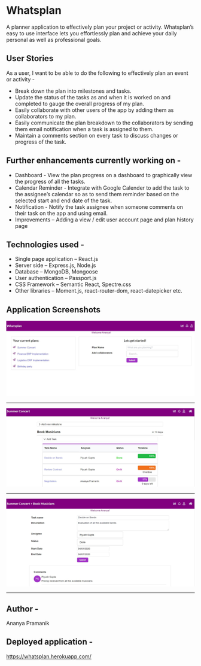 # Whatsplan
A planner application to effectively plan your project or activity.
Whatsplan’s easy to use interface lets you effortlessly plan and achieve your daily personal as well as professional goals.

## User Stories
As a user, I want to be able to do the following to effectively plan an event or activity -
* Break down the plan into milestones and tasks.
* Update the status of the tasks as and when it is worked on and completed to gauge the overall progress of my plan.
* Easily collaborate with other users of the app by adding them as collaborators to my plan.
* Easily communicate the plan breakdown to the collaborators by sending them email notification when a task is assigned to them.
* Maintain a comments section on every task to discuss changes or progress of the task.

## Further enhancements currently working on -

* Dashboard - View the plan progress on a dashboard to graphically view the progress of all the tasks.
* Calendar Reminder - Integrate with Google Calender to add the task to the assignee’s calendar so as to send them reminder based on the selected start and end date of the task.
* Notification -  Notify the task assignee when someone comments on their task on the app and using email.
* Improvements – Adding a view / edit user account page and plan history page

## Technologies used -

* Single page application – React.js
* Server side – Express.js, Node.js
* Database – MongoDB, Mongoose
* User authentication – Passport.js
* CSS Framework – Semantic React, Spectre.css
* Other libraries – Moment.js, react-router-dom, react-datepicker etc.

## Application Screenshots
![screenshot 1](https://github.com/ananya92/My-Portfolio/blob/master/src/components/projects/img/pr0_3.JPG)
***
![screenshot 2](https://github.com/ananya92/My-Portfolio/blob/master/src/components/projects/img/pr0_1.JPG)
***
![screenshot 3](https://github.com/ananya92/My-Portfolio/blob/master/src/components/projects/img/pr0_2.JPG)
***

## Author - 
Ananya Pramanik

## Deployed application - 
https://whatsplan.herokuapp.com/

